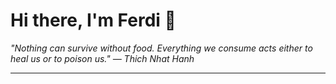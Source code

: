 <h1>Hi there, I'm Ferdi 👋</h1>

<p><em>
  "Nothing can survive without food. Everything we consume acts either to heal us or to poison us." — Thich Nhat Hanh
</em></p>

---
